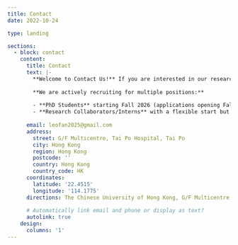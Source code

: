 ```yaml
---
title: Contact
date: 2022-10-24

type: landing

sections:
  - block: contact
    content:
      title: Contact
      text: |-
        **Welcome to Contact Us!** If you are interested in our research programs or would like to learn more about admissions and ongoing projects, we would be delighted to connect with you. Please feel free to reach out via email.
        
        **We are actively recruiting for multiple positions:**
        
        - **PhD Students** starting Fall 2026 (applications opening Fall 2025, relocation to Hong Kong needed per CUHK requirements)
        - **Research Collaborators/Interns** with a flexible start but a minimum duration of 3 months (remote collaboration possible)
        
      email: leofan2025@gmail.com
      address:
        street: G/F Multicentre, Tai Po Hospital, Tai Po
        city: Hong Kong
        region: Hong Kong
        postcode: ''
        country: Hong Kong
        country_code: HK
      coordinates:
        latitude: '22.4515'
        longitude: '114.1775'
      directions: The Chinese University of Hong Kong, G/F Multicentre, Tai Po Hospital, Tai Po, Hong Kong
    
      # Automatically link email and phone or display as text?
      autolink: true
    design:
      columns: '1'
---
```

